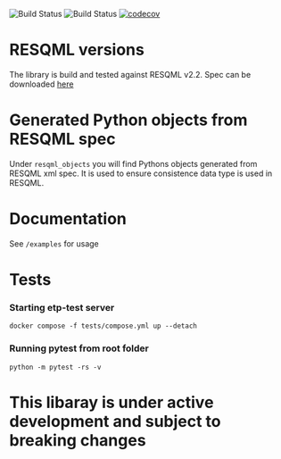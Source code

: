 ![Build Status](https://github.com/equinor/pyetp/actions/workflows/ci.yml/badge.svg?branch=main)
![Build Status](https://github.com/equinor/pyetp/actions/workflows/snyk.yml/badge.svg?branch=main)
[![codecov](https://codecov.io/gh/equinor/pyetp/graph/badge.svg?token=S2XDDKKI8U)](https://codecov.io/gh/equinor/pyetp)

# RESQML versions
The library is build and tested against RESQML v2.2. Spec can be downloaded [here](https://publications.opengroup.org/standards/energistics-standards/v231)

# Generated Python objects from RESQML spec
Under `resqml_objects` you will find Pythons objects generated from RESQML xml spec. It is used to ensure consistence data type is used in RESQML.

# Documentation
See `/examples` for usage

# Tests
### Starting etp-test server
`docker compose -f tests/compose.yml up --detach`
### Running pytest from root folder
`python -m pytest -rs -v`

# This libaray is under active development and subject to breaking changes
